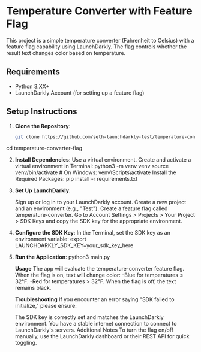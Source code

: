 # Temperature Converter with Feature Flag

This project is a simple temperature converter (Fahrenheit to Celsius) with a feature flag capability using LaunchDarkly. The flag controls whether the result text changes color based on temperature.

## Requirements

- Python 3.XX+
- LaunchDarkly Account (for setting up a feature flag)

## Setup Instructions

1. **Clone the Repository**:
   ```bash
   git clone https://github.com/seth-launchdarkly-test/temperature-converter-flag.git
cd temperature-converter-flag


2. **Install Dependencies**:
    Use a virtual environment.
    Create and activate a virtual environment in Terminal:
    python3 -m venv venv
    source venv/bin/activate  # On Windows: venv\Scripts\activate
    Install the Required Packages:
    pip install -r requirements.txt

3. **Set Up LaunchDarkly**:

    Sign up or log in to your LaunchDarkly account.
    Create a new project and an environment (e.g., "Test").
    Create a feature flag called temperature-converter.
    Go to Account Settings > Projects > Your Project > SDK Keys and copy the SDK key for the appropriate environment.

4. **Configure the SDK Key**:
    In the Terminal, set the SDK key as an environment variable:
    export LAUNCHDARKLY_SDK_KEY=your_sdk_key_here

5. **Run the Application**:
    python3 main.py

   **Usage**
    The app will evaluate the temperature-converter feature flag.
    When the flag is on, text will change color:
      -Blue for temperatures ≤ 32°F.
      -Red for temperatures > 32°F.
    When the flag is off, the text remains black.

    **Troubleshooting**
    If you encounter an error saying "SDK failed to initialize," please ensure:

    The SDK key is correctly set and matches the LaunchDarkly environment.
    You have a stable internet connection to connect to LaunchDarkly's servers.
    Additional Notes
    To turn the flag on/off manually, use the LaunchDarkly dashboard or their REST API for quick toggling.
